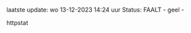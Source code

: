 laatste update: 
wo 13-12-2023 14:24   uur 
Status: FAALT - geel - 
<div class="service Y">httpstat</div>